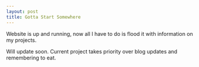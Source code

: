 ```yaml
---
layout: post
title: Gotta Start Somewhere
---
```


Website is up and running, now all I have to do is flood it with information on my projects.

Will update soon. Current project takes priority over blog updates and remembering to eat.